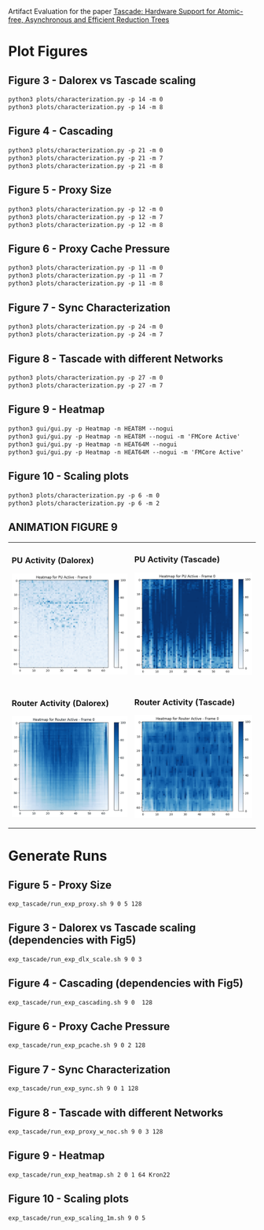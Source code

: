 
Artifact Evaluation for the paper [Tascade: Hardware Support for Atomic-free, Asynchronous and Efficient Reduction Trees](https://arxiv.org/abs/2311.15810)

# Plot Figures

## Figure 3 - Dalorex vs Tascade scaling

    python3 plots/characterization.py -p 14 -m 0
    python3 plots/characterization.py -p 14 -m 8


## Figure 4 - Cascading

    python3 plots/characterization.py -p 21 -m 0
    python3 plots/characterization.py -p 21 -m 7
    python3 plots/characterization.py -p 21 -m 8


## Figure 5 - Proxy Size

    python3 plots/characterization.py -p 12 -m 0
    python3 plots/characterization.py -p 12 -m 7
    python3 plots/characterization.py -p 12 -m 8


## Figure 6 - Proxy Cache Pressure

    python3 plots/characterization.py -p 11 -m 0
    python3 plots/characterization.py -p 11 -m 7
    python3 plots/characterization.py -p 11 -m 8


## Figure 7 - Sync Characterization

    python3 plots/characterization.py -p 24 -m 0
    python3 plots/characterization.py -p 24 -m 7

## Figure 8 - Tascade with different Networks

    python3 plots/characterization.py -p 27 -m 0
    python3 plots/characterization.py -p 27 -m 7

## Figure 9 - Heatmap

    python3 gui/gui.py -p Heatmap -n HEAT8M --nogui
    python3 gui/gui.py -p Heatmap -n HEAT8M --nogui -m 'FMCore Active'
    python3 gui/gui.py -p Heatmap -n HEAT64M --nogui
    python3 gui/gui.py -p Heatmap -n HEAT64M --nogui -m 'FMCore Active'

## Figure 10 - Scaling plots

    python3 plots/characterization.py -p 6 -m 0
    python3 plots/characterization.py -p 6 -m 2


## ANIMATION FIGURE 9

<table>
<tr>
<td>

### PU Activity (Dalorex)

![Heatmap 1 Animation](plots/animated_heatmaps/HEAT64M_2_64_Kron22_PU_Active/heatmap_animation.gif)

</td>
<td>

### PU Activity (Tascade)

![Heatmap 2 Animation](plots/animated_heatmaps/HEAT8M_2_64_Kron22_PU_Active/heatmap_animation.gif)

</td>
</tr>
<tr>
<td>

### Router Activity (Dalorex)

![Heatmap 3 Animation](plots/animated_heatmaps/HEAT64M_2_64_Kron22_Router_Active/heatmap_animation.gif)

</td>
<td>

### Router Activity (Tascade)

![Heatmap 4 Animation](plots/animated_heatmaps/HEAT8M_2_64_Kron22_Router_Active/heatmap_animation.gif)

</td>
</tr>
</table>


# Generate Runs


## Figure 5 - Proxy Size

    exp_tascade/run_exp_proxy.sh 9 0 5 128


## Figure 3 - Dalorex vs Tascade scaling (dependencies with Fig5)

    exp_tascade/run_exp_dlx_scale.sh 9 0 3

## Figure 4 - Cascading (dependencies with Fig5)

    exp_tascade/run_exp_cascading.sh 9 0  128


## Figure 6 - Proxy Cache Pressure

    exp_tascade/run_exp_pcache.sh 9 0 2 128


## Figure 7 - Sync Characterization

    exp_tascade/run_exp_sync.sh 9 0 1 128


## Figure 8 - Tascade with different Networks

    exp_tascade/run_exp_proxy_w_noc.sh 9 0 3 128

## Figure 9 - Heatmap

    exp_tascade/run_exp_heatmap.sh 2 0 1 64 Kron22


## Figure 10 - Scaling plots

    exp_tascade/run_exp_scaling_1m.sh 9 0 5

